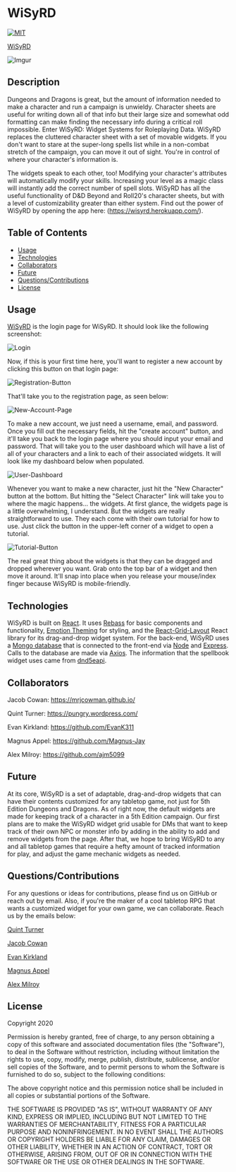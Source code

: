 # WiSyRD

[![MIT](https://img.shields.io/badge/License-MIT-yellow.svg)](https://opensource.org/licenses/MIT)

[WiSyRD](https://wisyrd.herokuapp.com/)

![Imgur](https://i.imgur.com/YWSE41s.png)

## Description

Dungeons and Dragons is great, but the amount of information needed to make a character and run a campaign is unwieldy. Character sheets are useful for writing down all of that info but their large size and somewhat odd formatting can make finding the necessary info during a critical roll impossible. Enter WiSyRD: Widget Systems for Roleplaying Data. WiSyRD replaces the cluttered character sheet with a set of movable widgets. If you don't want to stare at the super-long spells list while in a non-combat stretch of the campaign, you can move it out of sight. You're in control of where your character's information is.

The widgets speak to each other, too! Modifying your character's attributes will automatically modify your skills. Increasing your level as a magic class will instantly add the correct number of spell slots. WiSyRD has all the useful functionality of D&D Beyond and Roll20's character sheets, but with a level of customizability greater than either system. Find out the power of WiSyRD by opening the app here: (https://wisyrd.herokuapp.com/).

## Table of Contents

* [Usage](#usage)
* [Technologies](#Technologies)
* [Collaborators](#collaborators)
* [Future](#future)
* [Questions/Contributions](#Questions/Contributions)
* [License](#license)

## Usage 

[WiSyRD](https://wisyrd.herokuapp.com/) is the login page for WiSyRD. It should look like the following screenshot:

![Login](https://i.imgur.com/oah0fc7.png)

Now, if this is your first time here, you'll want to register a new account by clicking this button on that login page:

![Registration-Button](https://i.imgur.com/QJ5Jc5k.png)

That'll take you to the registration page, as seen below:

![New-Account-Page](https://i.imgur.com/a0ADI4F.png)

To make a new account, we just need a username, email, and password. Once you fill out the necessary fields, hit the "create account" button, and it'll take you back to the login page where you should input your email and password. That will take you to the user dashboard which will have a list of all of your characters and a link to each of their associated widgets. It will look like my dashboard below when populated.

![User-Dashboard](https://i.imgur.com/qa30ovW.png)

Whenever you want to make a new character, just hit the "New Character" button at the bottom. But hitting the "Select Character" link will take you to where the magic happens... the widgets. At first glance, the widgets page is a little overwhelming, I understand. But the widgets are really straightforward to use. They each come with their own tutorial for how to use. Just click the button in the upper-left corner of a widget to open a tutorial.

![Tutorial-Button](https://i.imgur.com/AOzMT2o.png)

The real great thing about the widgets is that they can be dragged and dropped wherever you want. Grab onto the top bar of a widget and then move it around. It'll snap into place when you release your mouse/index finger because WiSyRD is mobile-friendly. 

## Technologies

WiSyRD is built on [React](https://reactjs.org/). It uses [Rebass](https://rebassjs.org/) for basic components and functionality, [Emotion Theming](https://emotion.sh/docs/theming) for styling, and the [React-Grid-Layout](https://github.com/STRML/react-grid-layout) React library for its drag-and-drop widget system. For the back-end, WiSyRD uses a [Mongo database](https://www.mongodb.com/) that is connected to the front-end via [Node](https://nodejs.org/en/) and [Express](https://expressjs.com/). Calls to the database are made via [Axios](https://www.npmjs.com/package/axios). The information that the spellbook widget uses came from [dnd5eapi](https://www.dnd5eapi.co/).

## Collaborators

Jacob Cowan: https://mrjcowman.github.io/

Quint Turner: https://pungry.wordpress.com/

Evan Kirkland: https://github.com/EvanK311

Magnus Appel: https://github.com/Magnus-Jay

Alex Milroy: https://github.com/ajm5099

## Future

At its core, WiSyRD is a set of adaptable, drag-and-drop widgets that can have their contents customized for any tabletop game, not just for 5th Edition Dungeons and Dragons. As of right now, the default widgets are made for keeping track of a character in a 5th Edition campaign. Our first plans are to make the WiSyRD widget grid usable for DMs that want to keep track of their own NPC or monster info by adding in the ability to add and remove widgets from the page. After that, we hope to bring WiSyRD to any and all tabletop games that require a hefty amount of tracked information for play, and adjust the game mechanic widgets as needed.

## Questions/Contributions

For any questions or ideas for contributions, please find us on GitHub or reach out by email. Also, if you're the maker of a cool tabletop RPG that wants a customized widget for your own game, we can collaborate. Reach us by the emails below: 

[Quint Turner](mailto:henryquintturner@gmail.com)

[Jacob Cowan](mailto:Mrjcowman@gmail.com)

[Evan Kirkland](mailto:EvanK311@gmail.com)

[Magnus Appel](mailto:magnus86@uw.edu)

[Alex Milroy](mailto:amilroy@gmail.com)

## License 

Copyright 2020 
        
Permission is hereby granted, free of charge, to any person obtaining a copy of this software and associated documentation files (the "Software"), to deal in the Software without restriction, including without limitation the rights to use, copy, modify, merge, publish, distribute, sublicense, and/or sell copies of the Software, and to permit persons to whom the Software is furnished to do so, subject to the following conditions:
        
The above copyright notice and this permission notice shall be included in all copies or substantial portions of the Software.
        
THE SOFTWARE IS PROVIDED "AS IS", WITHOUT WARRANTY OF ANY KIND, EXPRESS OR IMPLIED, INCLUDING BUT NOT LIMITED TO THE WARRANTIES OF MERCHANTABILITY, FITNESS FOR A PARTICULAR PURPOSE AND NONINFRINGEMENT. IN NO EVENT SHALL THE AUTHORS OR COPYRIGHT HOLDERS BE LIABLE FOR ANY CLAIM, DAMAGES OR OTHER LIABILITY, WHETHER IN AN ACTION OF CONTRACT, TORT OR OTHERWISE, ARISING FROM, OUT OF OR IN CONNECTION WITH THE SOFTWARE OR THE USE OR OTHER DEALINGS IN THE SOFTWARE.